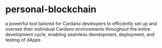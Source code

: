 # personal-blockchain
a powerful tool tailored for Cardano developers to efficiently set up and oversee their individual Cardano environments throughout the entire development cycle, enabling seamless development, deployment, and testing of dApps
